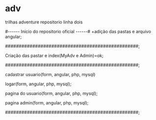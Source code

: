 # adv
trilhas adventure repositorio
linha dois

#------ Inicio do repositorio oficial ------#
+adição das pastas e arquivo angular;

#################################################;

Criação das pastar e index(MyAdv e Admin)=ok;


#################################################;

cadastrar usuario(form, angular, php, mysql)

logar(form, angular, php, mysql);

pagina do usuario(form, angular, php, mysql);

pagina admin(form, angular, php, mysql);






#################################################;